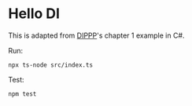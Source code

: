 # Hello DI

This is adapted from [DIPPP](https://www.manning.com/books/dependency-injection-principles-practices-patterns)'s chapter 1 example in C#.

Run:

```
npx ts-node src/index.ts
```

Test:

```
npm test
```